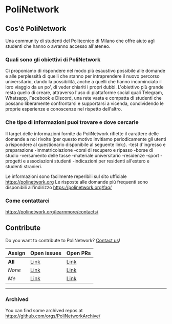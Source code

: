 # PoliNetwork

## Cos'è PoliNetwork
Una community di studenti del Politecnico di Milano che offre aiuto agli studenti che hanno o avranno accesso all'ateneo.

### Quali sono gli obiettivi di PoliNetwork
Ci proponiamo di rispondere nel modo più esaustivo possibile alle domande e alle perplessità di quelli che stanno per intraprendere il nuovo percorso universitario, dando la possibilità, anche a quelli che hanno incominciato il loro viaggio da un po', di veder chiariti i propri dubbi.
L'obiettivo più grande resta quello di creare, attraverso l'uso di piattaforme social quali Telegram, Whatsapp, Facebook e Discord, una rete vasta e compatta di studenti che possano liberamente confrontarsi e supportarsi a vicenda, condividendo le proprie esperienze e conoscenze nel rispetto dell'altro.

### Che tipo di informazioni puoi trovare e dove cercarle

Il target delle informazioni fornite da PoliNetwork riflette il carattere delle domande a noi rivolte (per questo motivo invitiamo periodicamente gli utenti a rispondere al questionario disponibile al seguente link:).
-test d'ingresso e preparazione
-immatricolazione
-corsi di recupero e ripasso
-borse di studio
-versamento delle tasse
-materiale universitario
-residenze
-sport
-progetti e associazioni studenti
-indicazioni per residenti all'estero e studenti stranieri.

Le informazioni sono facilmente reperibili sul sito ufficiale https://polinetwork.org
Le risposte alle domande più frequenti sono disponibili all'indirizzo https://polinetwork.org/faq/

### Come contattarci

https://polinetwork.org/learnmore/contacts/

## Contribute

Do you want to contribute to PoliNetwork? [Contact us](https://polinetwork.org/learnmore/contacts/)!


| Assign | Open issues                                                                             | Open PRs                                                                             |
| -- |-----------------------------------------------------------------------------------------|--------------------------------------------------------------------------------------|
| **All** | [Link](https://github.com/issues?q=is%3Aopen+is%3Aissue+org%3APoliNetworkOrg+archived%3Afalse) | [Link](https://github.com/issues?q=is%3Aopen+is%3Apr+org%3APoliNetworkOrg+archived%3Afalse) |
| _None_ | [Link](https://github.com/issues?q=is%3Aopen+is%3Aissue+org%3APoliNetworkOrg+archived%3Afalse+no%3Aassignee) | [Link](https://github.com/pulls?q=is%3Aopen+is%3Apr+org%3APoliNetworkOrg+archived%3Afalse+no%3Aassignee) |
| _Me_ | [Link](https://github.com/issues?q=is%3Aopen+is%3Aissue+org%3APoliNetworkOrg+archived%3Afalse+assignee%3A%40me) | [Link](https://github.com/pulls?q=is%3Aopen+is%3Apr+org%3APoliNetworkOrg+archived%3Afalse+assignee%3A%40me) |

_________________

### Archived

You can find some archived repos at https://github.com/orgs/PoliNetworkArchive/

